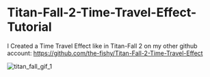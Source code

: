 # Titan-Fall-2-Time-Travel-Effect-Tutorial

I Created a Time Travel Effect like in Titan-Fall 2 on my other github account: https://github.com/the-fishy/Titan-Fall-2-Time-Travel-Effect

![titan_fall_gif_1](https://github.com/themichaelfischer/Titan-Fall-2-Time-Travel-Effect-Tutorial/assets/79065779/f2bd904d-998f-49bd-8ccd-f9b0d6762307)
